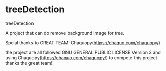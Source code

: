 # treeDetection
treeDetection

A project that can do remove background image for tree.

Spcial thanks to GREAT TEAM! Chaquopy(https://chaquo.com/chaquopy/)

the project are all followed GNU GENERAL PUBLIC LICENSE Version 3
and using Chaquopy(https://chaquo.com/chaquopy/) to compete this project
thanks the great team!!
